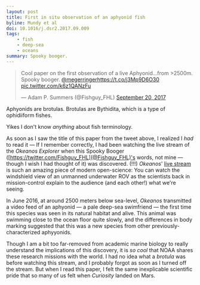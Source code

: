 ```yaml
---
layout: post
title: First in situ observation of an aphyonid fish
byline: Mundy et al
doi: 10.1016/j.dsr2.2017.09.009
tags:
    - fish
    - deep-sea
    - oceans
summary: Spooky booger.
---
```


<blockquote class="twitter-tweet" data-lang="en"><p lang="en" dir="ltr">Cool paper on the first observation of a live Aphyonid...from &gt;2500m. Spooky booger. <a href="https://twitter.com/megerringer">@megerringer</a><a href="https://t.co/j3Mp9D6O30">https://t.co/j3Mp9D6O30</a> <a href="https://t.co/k6z1QANzFu">pic.twitter.com/k6z1QANzFu</a></p>&mdash; Adam P. Summers (@Fishguy_FHL) <a href="https://twitter.com/Fishguy_FHL/status/910644790697455616">September 20, 2017</a></blockquote>
<script async src="//platform.twitter.com/widgets.js" charset="utf-8"></script>

Aphyonids are brotulas. Brotulas are Bythidita, which is a type of ophidiiform fishes.

Yikes I don't know _anything_ about fish terminology.

As soon as I saw the title of this paper from the tweet above, I realized I _had_ to read it — If I remember correctly, I had been watching the live stream of the _Okeanos Explorer_ when this Spooky Booger ([https://twitter.com/Fishguy_FHL](@Fishguy_FHL)'s words, not mine — though I wish I had thought of it) was discovered. (!!!) _Okeanos_' [live stream](https://www.youtube.com/channel/UCe_3CoEeinvPMze2u_aENBg) is such an amazing piece of modern open-science: You can watch the windshield view of an unmanned underwater ROV as the scientists back in mission-control explain to the audience (and each other!) what we're seeing.

In June 2016, at around 2500 meters below sea-level, _Okeanos_ transmitted a video feed of an aphyonid — a pale deep-sea swimfriend — the first time this species was seen in its natural habitat and alive. This animal was swimming close to the ocean floor quite slowly, and the differences in body marking suggested that this was a new species from other previously-characterized aphyyonids.  

Though I am a bit too far-removed from academic marine biology to really understand the implications of this discovery, it is _so cool_ that NOAA shares these research missions with the world. I had no idea what a _brotula_ was before watching this stream, and I probably forgot as soon as I turned off the stream. But when I read this paper, I felt the same inexplicable scientific pride that so many of us felt when _Curiosity_ landed on Mars.
